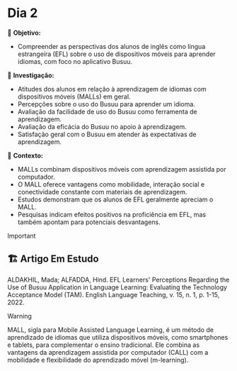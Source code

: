 # Dia 2

:dart: **Objetivo:**

* Compreender as perspectivas dos alunos de inglês como língua estrangeira (EFL) sobre o uso de dispositivos móveis para aprender idiomas, com foco no aplicativo Busuu.

🔎 **Investigação:**

* Atitudes dos alunos em relação à aprendizagem de idiomas com dispositivos móveis (MALLs) em geral.
* Percepções sobre o uso do Busuu para aprender um idioma.
* Avaliação da facilidade de uso do Busuu como ferramenta de aprendizagem.
* Avaliação da eficácia do Busuu no apoio à aprendizagem.
* Satisfação geral com o Busuu em atender às expectativas de aprendizagem.

:memo: **Contexto:**

* MALLs combinam dispositivos móveis com aprendizagem assistida por computador.
* O MALL oferece vantagens como mobilidade, interação social e conectividade constante com materiais de aprendizagem.
* Estudos demonstram que os alunos de EFL geralmente apreciam o MALL.
* Pesquisas indicam efeitos positivos na proficiência em EFL, mas também apontam para potenciais desvantagens.

> [!IMPORTANT]
> ## 🏗️ Artigo Em Estudo
> 
> ALDAKHIL, Mada; ALFADDA, Hind. EFL Learners' Perceptions Regarding the 
> Use of Busuu Application in Language Learning: Evaluating the Technology
> Acceptance Model (TAM). English Language Teaching, v. 15, n. 1, p. 1-15, 2022.

> [!WARNING]
>
> MALL, sigla para Mobile Assisted Language Learning, é um método de aprendizado de idiomas que utiliza dispositivos móveis, como smartphones e tablets, para complementar o ensino tradicional. Ele combina as vantagens da aprendizagem assistida por computador (CALL) com a mobilidade e flexibilidade do aprendizado móvel (m-learning).
